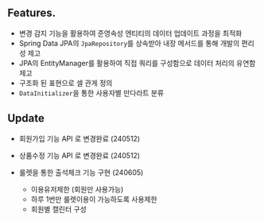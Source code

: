 ## Features.

- 변경 감지 기능을 활용하여 준영속성 엔티티의 데이터 업데이트 과정을 최적화
- Spring Data JPA의 `JpaRepository`를 상속받아 내장 메서드를 통해 개발의 편리성 제고
- JPA의 EntityManager를 활용하여 직접 쿼리를 구성함으로 데이터 처리의 유연함 제고
- 구조화 된 표현으로 셀 관게 정의
- `DataInitializer`을 통한 사용자별 만다라트 분류

## Update
- 회원가입 기능 API 로 변경완료 (240512)
- 상품수정 기능 API 로 변경완료 (240512)
- 룰렛을 통한 출석체크 기능 구현 (240605)

  - 이용유저제한 (회원만 사용가능)
  - 하루 1번만 룰렛이용이 가능하도록 사용제한
  - 회원별 캘린터 구성
 
